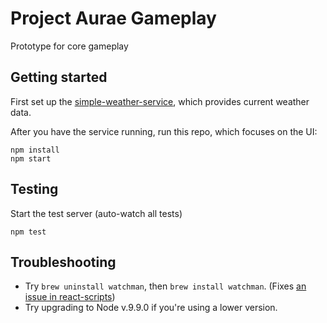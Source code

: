 # Project Aurae Gameplay

Prototype for core gameplay

## Getting started

First set up the [simple-weather-service](https://github.com/codyromano/simple-weather-service), which provides current weather data.

After you have the service running, run this repo, which focuses on the UI:

```
npm install
npm start
```
## Testing
Start the test server (auto-watch all tests)
```
npm test
```
## Troubleshooting
- Try `brew uninstall watchman`, then `brew install watchman`. (Fixes [an issue in react-scripts](https://github.com/facebook/create-react-app/issues/2393))
- Try upgrading to Node v.9.9.0 if you're using a lower version.
